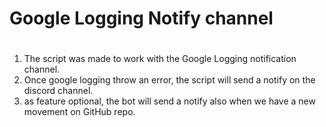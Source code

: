 # Google Logging Notify channel
#
1. The script was made to work with the Google Logging notification channel.
2. Once google logging throw an error, the script will send a notify on the discord channel.
3. as feature optional, the bot will send a notify also when we have a new movement on GitHub repo.